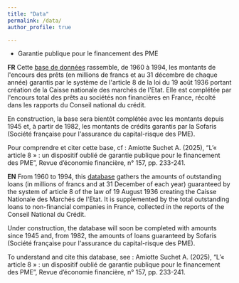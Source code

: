 ```yaml
---
title: "Data"
permalink: /data/
author_profile: true

---
```


* Garantie publique pour le financement des PME

**FR** Cette [base de données](/files/REF_garantie.csv) rassemble, de 1960 à 1994, les montants de l'encours des prêts (en millions de francs et au 31 décembre de chaque année) garantis par le système de l'article 8 de la loi du 19 août 1936 portant création de la Caisse nationale des marchés de l'Etat. Elle est complétée par l'encours total des prêts au sociétés non financières en France, récolté dans les rapports du Conseil national du crédit.

En construction, la base sera bientôt complétée avec les montants depuis 1945 et, à partir de 1982, les montants de crédits garantis par la Sofaris (Société française pour l'assurance du capital-risque des PME).

Pour comprendre et citer cette base, cf : Amiotte Suchet A. (2025), “L’« article 8 » : un dispositif oublié de garantie publique pour le financement des PME”, Revue d’économie financière, n° 157, pp. 233-241.

**EN** From 1960 to 1994, this [database](/files/REF_garantie.csv) gathers the amounts of outstanding loans (in millions of francs and at 31 December of each year) guaranteed by the system of article 8 of the law of 19 August 1936 creating the Caisse Nationale des Marchés de l'Etat. It is supplemented by the total outstanding loans to non-financial companies in France, collected in the reports of the Conseil National du Crédit.

Under construction, the database will soon be completed with amounts since 1945 and, from 1982, the amounts of loans guaranteed by Sofaris (Société française pour l'assurance du capital-risque des PME).

To understand and cite this database, see : Amiotte Suchet A. (2025), “L’« article 8 » : un dispositif oublié de garantie publique pour le financement des PME”, Revue d’économie financière, n° 157, pp. 233-241.


